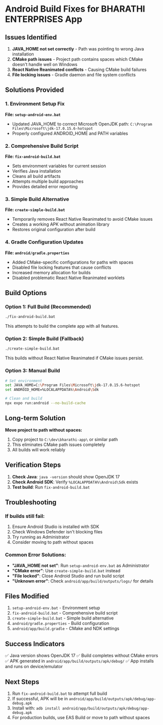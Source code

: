 # Android Build Fixes for BHARATHI ENTERPRISES App

## Issues Identified

1. **JAVA_HOME not set correctly** - Path was pointing to wrong Java installation
2. **CMake path issues** - Project path contains spaces which CMake doesn't handle well on Windows
3. **React Native Reanimated conflicts** - Causing CMake build failures
4. **File locking issues** - Gradle daemon and file system conflicts

## Solutions Provided

### 1. Environment Setup Fix

**File: `setup-android-env.bat`**
- Updated JAVA_HOME to correct Microsoft OpenJDK path: `C:\Program Files\Microsoft\jdk-17.0.15.6-hotspot`
- Properly configured ANDROID_HOME and PATH variables

### 2. Comprehensive Build Script

**File: `fix-android-build.bat`**
- Sets environment variables for current session
- Verifies Java installation
- Cleans all build artifacts
- Attempts multiple build approaches
- Provides detailed error reporting

### 3. Simple Build Alternative

**File: `create-simple-build.bat`**
- Temporarily removes React Native Reanimated to avoid CMake issues
- Creates a working APK without animation library
- Restores original configuration after build

### 4. Gradle Configuration Updates

**File: `android/gradle.properties`**
- Added CMake-specific configurations for paths with spaces
- Disabled file locking features that cause conflicts
- Increased memory allocation for builds
- Disabled problematic React Native Reanimated worklets

## Build Options

### Option 1: Full Build (Recommended)
```bash
./fix-android-build.bat
```
This attempts to build the complete app with all features.

### Option 2: Simple Build (Fallback)
```bash
./create-simple-build.bat
```
This builds without React Native Reanimated if CMake issues persist.

### Option 3: Manual Build
```bash
# Set environment
set JAVA_HOME=C:\Program Files\Microsoft\jdk-17.0.15.6-hotspot
set ANDROID_HOME=%LOCALAPPDATA%\Android\Sdk

# Clean and build
npx expo run:android --no-build-cache
```

## Long-term Solution

**Move project to path without spaces:**
1. Copy project to `C:\dev\bharathi-app\` or similar path
2. This eliminates CMake path issues completely
3. All builds will work reliably

## Verification Steps

1. **Check Java**: `java -version` should show OpenJDK 17
2. **Check Android SDK**: Verify `%LOCALAPPDATA%\Android\Sdk` exists
3. **Test build**: Run `fix-android-build.bat`

## Troubleshooting

### If builds still fail:
1. Ensure Android Studio is installed with SDK
2. Check Windows Defender isn't blocking files
3. Try running as Administrator
4. Consider moving to path without spaces

### Common Error Solutions:
- **"JAVA_HOME not set"**: Run `setup-android-env.bat` as Administrator
- **"CMake error"**: Use `create-simple-build.bat` instead
- **"File locked"**: Close Android Studio and run build script
- **"Unknown error"**: Check `android/app/build/outputs/logs/` for details

## Files Modified

1. `setup-android-env.bat` - Environment setup
2. `fix-android-build.bat` - Comprehensive build script
3. `create-simple-build.bat` - Simple build alternative
4. `android/gradle.properties` - Build configuration
5. `android/app/build.gradle` - CMake and NDK settings

## Success Indicators

✅ Java version shows OpenJDK 17
✅ Build completes without CMake errors
✅ APK generated in `android/app/build/outputs/apk/debug/`
✅ App installs and runs on device/emulator

## Next Steps

1. Run `fix-android-build.bat` to attempt full build
2. If successful, APK will be in `android/app/build/outputs/apk/debug/app-debug.apk`
3. Install with: `adb install android/app/build/outputs/apk/debug/app-debug.apk`
4. For production builds, use EAS Build or move to path without spaces 